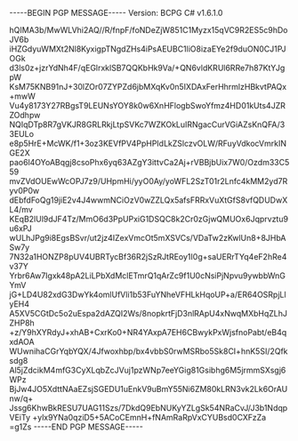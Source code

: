 -----BEGIN PGP MESSAGE-----
Version: BCPG C# v1.6.1.0

hQIMA3b/MwWLVhi2AQ//R/fnpF/foNDeZjW851C1Myzx15qVC9R2ES5c9hDoJV6b
iHZGdyuWMXt2Nl8KyxigpTNgdZHs4iPsAEUBC1liO8izaEYe2f9duON0CJ1PJOGk
d3ls0z+jzrYdNh4F/qEGlrxklSB7QQKbHk9Va/+QN6vldKRUl6RRe7h87KtYJgpW
KsM75KNB91nJ+30lZOr07ZYPZd6jbMXqKv0n5IXDAxFerHhrmlzHBkvtPAQx+mwW
Vu4y8173Y27RBgsT9LEUNsYOY8k0w6XnHFlogbSwoYfmz4HD01kUts4JZRZOdhpw
NQIqDTp8R7gVKJR8GRLRkjLtpSVKc7WZKOkLuIRNgacCurVGiAZsKnQFA/33EULo
e8p5HrE+McWK/f1+3oz3KEVfPV4PpHPIdLkZSlczvOLW/RFuyVdkocVmrkINGE2X
pao6l4OYoABqgj8csoPhx6yq63AZgY3ittvCa2Aj+rVBBjbUix7W0/Ozdm33C559
mvZVdOUEwWcOPJ7z9/UHpmHi/yyO0Ay/yoWFL2SzT01r2Lnfc4kMM2yd7Ryv0P0w
dEbfdFoQg19jiE2v4J4wwmNCiOzV0wZZLQx5afsFRRxVuXtGfS8vfQDUDwXL4/mv
KEqB2lUl9dJF4Tz/MmO6d3PpUPxiG1DSQC8k2Cr0zGjwQMUOx6Jqprvztu9u6xPJ
wULhJPg9i8EgsBSvr/ut2jz4IZexVmcOt5mXSVCs/VDaTw2zKwlUn8+8JHbASw7y
7N32a1HONZP8pUV4UBRTycBf36R2jSzRJtREoy1I0g+saUERrTYq4eF2hRe4v37Y
Yrbr6Aw7Igxk48pA2LiLPbXdMclETmrQ1qArZc9f1U0cNsiPjNpvu9ywbbWnGYmV
jG+LD4U82xdG3DwYk4omlUfVli1b53FuYNheVFHLkHqoUP+a/ER64OSRpjLlyEH4
A5XV5CGtDc5o2uEspa2dAZQI2Ws/8nopkrtFjD3nlRApU4xNwqMXbHqZLhJZHP8h
+z/Y9hXYRdyJ+xhAB+CxrKo0+NR4YAxpA7EH6CBwykPxWjsfnoPabt/eB4qxdAOA
WUwnihaCGrYqbYQX/4Jfwoxhbp/bx4vbbS0rwMSRbo5Sk8CI+hnK5SI/2Qfksdg8
Al5jZdcikM4mfG3CyXLqbZcJVuj1pzWNp7eeYGig81Gsibhg6M5jrmmSXsgj6WPz
BjJw4JO5XdttNAaEZsjSGEDU1uEnkV9uBmY55Ni6ZM80kLRN3vk2Lk6OrAUnw/q+
Jssg6KhwBkRESU7UAG11Szs/7DkdQ9EbNUKyYZLgSk54NRaCvJ/J3b1NdqpVEiTy
+ylx9YNa0qziD5+5ACoCEmnH+fNAmRaRpVxCYUBsd0CXFzZa
=g1Zs
-----END PGP MESSAGE-----
